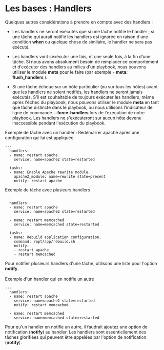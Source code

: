# Les bases : Handlers

Quelques autres considérations à prendre en compte avec des handlers :

- Les handlers ne seront exécutés que si une tâche notifie le handler ; si une tâche qui aurait notifié les handlers est ignorée en raison d'une condition **when** ou quelque chose de similaire, le handler ne sera pas exécuté.

- Les handlers vont séxécuter une fois, et une seule fois, à la fin d'une tâche. Si nous avons absolument besoin de remplacer ce comportement et d'exécuter des handlers au milieu d'un playbook, nous pouvons utiliser le module **meta** pour le faire (par exemple - **meta: flush_handlers** ).

- Si une tâche échoue sur un hôte particulier (ou sur tous les hôtes) avant que les handlers ne soient notifiés, les handlers ne seront jamais exécutés. S'il est souhaitable de toujours exécuter les handlers, même après l'échec du playbook, nous pouvons utiliser le module **meta** en tant que tâche distincte dans le playbook, ou nous utilisons l'indicateur de ligne de commande **--force-handlers** lors de l'exécution de notre playbook. Les handlers ne s'exécuteront sur aucun hôte devenu inaccessible pendant l'exécution du playbook.

Exemple de tâche avec un handler : Redémarrer apache après une configuration qui lui est appliquée

```
---
  handlers:
  - name: restart apache
    service: name=apache2 state=restarted

  tasks:
  - name: Enable Apache rewrite module.
    apache2_module: name=rewrite state=present
    notify: restart apache
```

Exemple de tâche avec plusieurs handlers 

```
---
  handlers:
  - name: restart apache
    service: name=apache2 state=restarted

  - name: restart memcached
    service: name=memcached state=restarted  

  tasks:
  - name: Rebuild application configuration.
    command: /opt/app/rebuild.sh
    notify: 
    - restart apache
    - restart memcached
```

Pour notifier plusieurs handlers d'une tâche, utilisons une liste pour l'option **notify**.
<br><br>
Exemple d'un handler qui en notifie un autre

```
---
  handlers:
  - name: restart apache
    service: name=apache2 state=restarted
    notify: restart memcached

  - name: restart memcached
    service: name=memcached state=restarted
```

Pour qu'un handler en notifie un autre, il faudrait ajoutez une option de notification (**notify**) au handler. Les handlers sont essentiellement des tâches glorifiées qui peuvent être appelées par l'option de notification (**notify**).